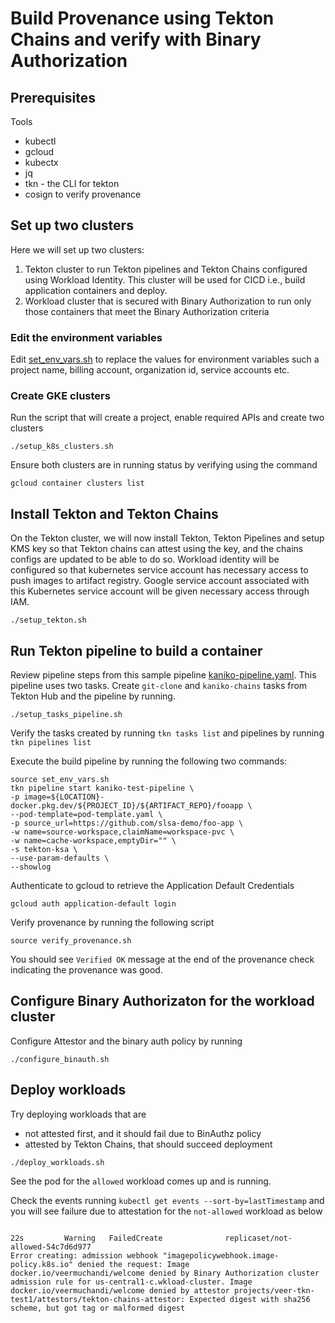 # Build Provenance using Tekton Chains and verify with Binary Authorization

## Prerequisites

Tools
* kubectl
* gcloud
* kubectx
* jq
* tkn - the CLI for tekton
* cosign to verify provenance


## Set up two clusters 

Here we will set up two clusters:
1. Tekton cluster to run Tekton pipelines and Tekton Chains configured using Workload Identity. This cluster will be used for CICD i.e., build application containers and deploy.
2. Workload cluster that is secured with Binary Authorization to run only those containers that meet the Binary Authorization criteria

### Edit the environment variables 
Edit [set_env_vars.sh](./set_env_vars.sh) to replace the values for environment variables such a project name, billing account, organization id, service accounts etc.

### Create GKE clusters
Run the script that will create a project, enable required APIs and create two clusters

```
./setup_k8s_clusters.sh
```
Ensure both clusters are in running status by verifying using the command

```
gcloud container clusters list
```

## Install Tekton and Tekton Chains

On the Tekton cluster, we will now install Tekton, Tekton Pipelines and setup KMS key so that Tekton chains can attest using the key, and the chains configs are updated to be able to do so. Workload identity will be configured so that kubernetes service account has necessary access to push images to artifact registry. Google service account associated with this Kubernetes service account will be given necessary access through IAM.

```
./setup_tekton.sh
```

## Run Tekton pipeline to build a container

Review pipeline steps from this sample pipeline [kaniko-pipeline.yaml](./kaniko-pipeline.yaml). This pipeline uses two tasks. Create `git-clone` and `kaniko-chains` tasks from Tekton Hub and the pipeline by running.

```
./setup_tasks_pipeline.sh
```

Verify the tasks created by running `tkn tasks list` and pipelines by running `tkn pipelines list`

Execute the build pipeline by running the following two commands:

```
source set_env_vars.sh
tkn pipeline start kaniko-test-pipeline \
-p image=${LOCATION}-docker.pkg.dev/${PROJECT_ID}/${ARTIFACT_REPO}/fooapp \
--pod-template=pod-template.yaml \
-p source_url=https://github.com/slsa-demo/foo-app \
-w name=source-workspace,claimName=workspace-pvc \
-w name=cache-workspace,emptyDir="" \
-s tekton-ksa \
--use-param-defaults \
--showlog
```

Authenticate to gcloud to retrieve the Application Default Credentials

```
gcloud auth application-default login
```

Verify provenance by running the following script

```
source verify_provenance.sh
```

You should see `Verified OK` message at the end of the provenance check indicating the provenance was good.

## Configure Binary Authorizaton for the workload cluster

Configure Attestor and the binary auth policy by running

```
./configure_binauth.sh
```

## Deploy workloads

Try deploying workloads that are 
* not attested first, and it should fail due to BinAuthz policy
* attested by Tekton Chains, that should succeed deployment

```
./deploy_workloads.sh
```
See the pod for the `allowed` workload comes up and is running.

Check the events running `kubectl get events --sort-by=lastTimestamp` and you will see failure due to attestation for the `not-allowed` workload as below

```

22s         Warning   FailedCreate              replicaset/not-allowed-54c7d6d977                    
Error creating: admission webhook "imagepolicywebhook.image-policy.k8s.io" denied the request: Image docker.io/veermuchandi/welcome denied by Binary Authorization cluster admission rule for us-central1-c.wkload-cluster. Image docker.io/veermuchandi/welcome denied by attestor projects/veer-tkn-test1/attestors/tekton-chains-attestor: Expected digest with sha256 scheme, but got tag or malformed digest

```







